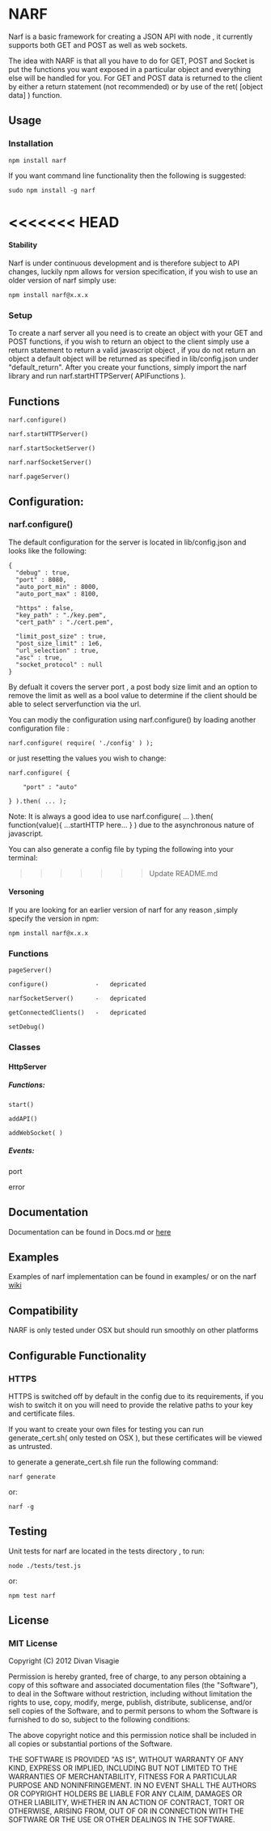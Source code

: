 NARF 
====

Narf is a basic framework for creating a JSON API with node , it currently supports both GET and POST as well as web sockets.

The idea with NARF is that all you have to do for GET, POST and Socket is put the functions you want exposed in a particular object and everything else will be handled for you. For GET and POST data is returned to the client by either a return statement (not recommended) or by use of the ret( [object data] ) function.

## Usage

### Installation 

	npm install narf

If you want command line functionality then the following is suggested:

	sudo npm install -g narf
<<<<<<< HEAD
=======
	
#### Stability

Narf is under continuous development and is therefore subject to API changes, luckily npm allows for version specification, if you wish to use an older version of narf 
simply use: 

	npm install narf@x.x.x

### Setup

To create a narf server all you need is to create an object with your GET and POST functions, if you wish to return an object to the client simply use a return statement to return a valid javascript object , if you do not return an object a default object will be returned as specified in lib/config.json under "default_return". After you create your functions, simply import the narf library and run narf.startHTTPServer( APIFunctions ).

## Functions

	narf.configure()

	narf.startHTTPServer()

	narf.startSocketServer()

	narf.narfSocketServer()

	narf.pageServer()


## Configuration:
### narf.configure()

The default configuration for the server is located in lib/config.json and looks like the following:

    {
	  "debug" : true,
	  "port" : 8080,
	  "auto_port_min" : 8000,
	  "auto_port_max" : 8100,

	  "https" : false,
	  "key_path" : "./key.pem",
	  "cert_path" : "./cert.pem",

	  "limit_post_size" : true,
	  "post_size_limit" : 1e6,
	  "url_selection" : true,
	  "asc" : true,
	  "socket_protocol" : null
	}
    
By defualt it covers the server port , a post 
body size limit and an option to remove the limit as well as a bool value to determine if the client should
be able to select serverfunction via the url.

You can modiy the configuration using narf.configure() by loading another configuration file :

	narf.configure( require( './config' ) );

or just resetting the values you wish to change:

	narf.configure( {

		"port" : "auto"

	} ).then( ... );

Note: It is always a good idea to use narf.configure( ... ).then( function(value){ ...startHTTP here... } ) due to the 
asynchronous nature of javascript. 

You can also generate a config file by typing the following into your terminal:
>>>>>>> Update README.md
	
#### Versoning

If you are looking for an earlier version of narf for any reason ,simply specify the version in npm: 

	npm install narf@x.x.x


### Functions

	pageServer()

	configure()				-	depricated

	narfSocketServer()		-	depricated

	getConnectedClients()	- 	depricated

	setDebug()
	
### Classes

#### HttpServer

##### Functions:

	start()

	addAPI()

	addWebSocket( )

##### Events:

port 

error

## Documentation

Documentation can be found in Docs.md or [here](http://divanvisagie.github.com/NARF/)
## Examples

Examples of narf implementation can be found in examples/ or on the narf [wiki](https://github.com/divanvisagie/NARF/wiki/Usage-Examples)

## Compatibility

NARF is only tested under OSX but should run smoothly on other platforms

## Configurable Functionality


### HTTPS

HTTPS is switched off by default in the config due to its requirements, if you wish to switch it on you will need to provide the relative paths to your key and certificate files.

If you want to create your own files for testing you can run generate_cert.sh( only tested on OSX ), but these certificates will be viewed as untrusted.

to generate a generate_cert.sh file run the following command:

	narf generate
or:

    narf -g

## Testing

Unit tests for narf are located in the tests directory , to run:

	node ./tests/test.js 

or:

	npm test narf

## License 

### MIT License

Copyright (C) 2012 Divan Visagie

Permission is hereby granted, free of charge, to any person obtaining a copy of this software and associated documentation files (the "Software"), to deal in the Software without restriction, including without limitation the rights to use, copy, modify, merge, publish, distribute, sublicense, and/or sell copies of the Software, and to permit persons to whom the Software is furnished to do so, subject to the following conditions:

The above copyright notice and this permission notice shall be included in all copies or substantial portions of the Software.

THE SOFTWARE IS PROVIDED "AS IS", WITHOUT WARRANTY OF ANY KIND, EXPRESS OR IMPLIED, INCLUDING BUT NOT LIMITED TO THE WARRANTIES OF MERCHANTABILITY, FITNESS FOR A PARTICULAR PURPOSE AND NONINFRINGEMENT. IN NO EVENT SHALL THE AUTHORS OR COPYRIGHT HOLDERS BE LIABLE FOR ANY CLAIM, DAMAGES OR OTHER LIABILITY, WHETHER IN AN ACTION OF CONTRACT, TORT OR OTHERWISE, ARISING FROM, OUT OF OR IN CONNECTION WITH THE SOFTWARE OR THE USE OR OTHER DEALINGS IN THE SOFTWARE.
